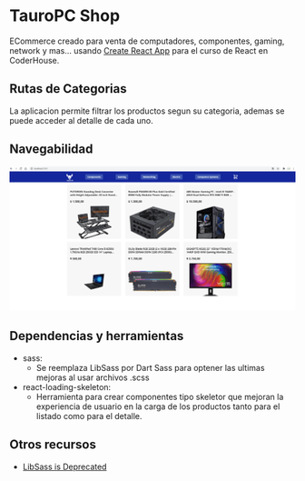 # TauroPC Shop

ECommerce creado para venta de computadores, componentes, gaming, network y mas... usando [Create React App](https://github.com/facebook/create-react-app) para el curso de React en CoderHouse.

## Rutas de Categorias

La aplicacion permite filtrar los productos segun su categoria, ademas se puede acceder al detalle de cada uno.

## Navegabilidad

![image info](https://github.com/elmagox/tauropc-shop/blob/main/public/navegabilidad.gif)

## Dependencias y herramientas
- sass:
    - Se reemplaza LibSass por Dart Sass para optener las ultimas mejoras al usar archivos .scss
- react-loading-skeleton:
    - Herramienta para crear componentes tipo skeletor que mejoran la experiencia de usuario en la carga de los productos tanto para el listado como para el detalle.

## Otros recursos
- [LibSass is Deprecated](https://sass-lang.com/blog/libsass-is-deprecated)
